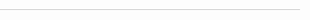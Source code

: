 <div class="mdx-parallax" data-mdx-component="parallax">
  <section class="mdx-parallax__group" data-md-color-scheme="slate">
    <!-- Background Layers for Parallax -->
    <!-- 4.png - Fundal (cel mai departe, mare) -->
    <div class="mdx-parallax__layer" style="--md-parallax-depth: 8;--md-image-position: 70%; height: 350vh; top: -20vh; z-index: 1;">
      <img src="assets/images/layers/4.png" alt="" class="mdx-parallax__image" style="width: 120vw; height: 130vh; object-fit: cover; top: 5vh; left: 50%; transform: translateX(-50%);">
    </div>

    <!-- 3.png - Statuie (plan mediu-departe, după birou) -->
    <div class="mdx-parallax__layer" style="--md-parallax-depth: 5;--md-image-position: 25%; height: 300vh; top: -10vh; z-index: 2;">
      <img src="assets/images/layers/3.png" alt="" class="mdx-parallax__image" style="width: 100vw; height: 110vh; object-fit: cover; top: 15vh; left: 12vw;">
    </div>

    <!-- 2.png - Birou + personaj (plan mediu-apropiat) -->
    <div class="mdx-parallax__layer" style="--md-parallax-depth: 3;--md-image-position: 20%; height: 300vh; top: -5vh; z-index: 3;">
      <img src="assets/images/layers/2.png" alt="" class="mdx-parallax__image" style="width: 95vw; height: 105vh; object-fit: cover; top: 13vh; left: 14vw;">
    </div>

    <!-- 1.png - Iarba (prim-plan, jos) -->
    <div class="mdx-parallax__layer" style="--md-parallax-depth: 1;--md-image-position: 30%; height: 300vh; top: -30vh; z-index: 4;">
      <img src="assets/images/layers/1.png" alt="" class="mdx-parallax__image" style="width: 100vw; height: calc(100vh + 15vw); object-fit: cover; object-position: center bottom; top: calc(45vh - 5vw); left: 0; transform: none;">
      <!-- Fade overlay directly on grass layer -->
      <div style="position: absolute; width: 100vw; height: 120vh; top: 80vh; left: 0; background: linear-gradient(to bottom, transparent 0%, transparent 20%, rgba(0,0,0,0.1) 35%, rgba(0,0,0,0.4) 50%, rgba(0,0,0,0.8) 60%, var(--md-default-bg-color) 65%, var(--md-default-bg-color) 100%); pointer-events: none; z-index: 1;"></div>
    </div>
    
    <!-- Top fade overlay - darkens the top when scrolling past it -->
    <div class="mdx-parallax__layer mdx-parallax__blend" style="height: 80vh; top: -30vh; background: linear-gradient(to bottom, var(--md-default-bg-color) 0%, rgba(0,0,0,0.8) 20%, rgba(0,0,0,0.4) 40%, rgba(0,0,0,0.2) 60%, rgba(0,0,0,0.1) 80%, transparent 100%); z-index: 7; border: none; outline: none; pointer-events: none;"></div>
    

    

    
    <!-- Hero Content -->
    <div class="mdx-hero" data-mdx-component="hero" style="padding-top: 80px; position: relative; z-index: 10;">
      <div class="mdx-hero__scrollwrap md-grid">
        <div class="mdx-hero__inner">
          <div class="mdx-hero__teaser md-typeset">
            <h1>Blogul care inspiră și documentează</h1>
            <p>Scriu despre tehnologie, programare și experiențele mele digitale într-un format elegant și accesibil – cu căutare avansată, personalizabil și optimizat pentru toate dispozitivele.</p>
            <a href="getting-started/" class="md-button">
              Începe explorarea
            </a>
            <a href="#everything-you-would-expect" class="md-button md-button--secondary">
              Află mai multe
            </a>
          </div>
          <div class="mdx-hero__more">
            <svg xmlns="http://www.w3.org/2000/svg" viewBox="0 0 24 24">
              <path d="M11 4h2v12l5.5-5.5 1.42 1.42L12 19.84l-7.92-7.92L5.5 10.5 11 16z"></path>
            </svg>
          </div>
        </div>
      </div>
    </div>
  </section>



  <section class="mdx-parallax__group" data-md-color-scheme="slate" data-md-color-primary="indigo">
    <div class="md-content md-grid" data-md-component="content">
      <div class="md-content__inner">
        <header class="md-typeset">
          <h1 id="everything-you-would-expect">
            Tot ce te-ai aștepta de la un blog modern
            <a href="#everything-you-would-expect" class="headerlink" title="Permanent link">¶</a>
          </h1>
        </header>
        
        <div class="mdx-expect">
          <ul class="mdx-expect__list">
            <li class="mdx-expect__item md-typeset">
              <div class="mdx-expect__icon">
                <svg xmlns="http://www.w3.org/2000/svg" viewBox="0 0 24 24">
                  <path d="M20.56 18H3.44C2.65 18 2 17.37 2 16.59V7.41C2 6.63 2.65 6 3.44 6h17.12c.79 0 1.44.63 1.44 1.41v9.18c0 .78-.65 1.41-1.44 1.41M6.81 15.19v-3.66l1.92 2.35 1.92-2.35v3.66h1.93V8.81h-1.93l-1.92 2.35-1.92-2.35H4.89v6.38zM19.69 12h-1.92V8.81h-1.92V12h-1.93l2.89 3.28z"></path>
                </svg>
              </div>
              <div class="mdx-expect__description">
                <h2>Conținut în Markdown</h2>
                <p>
                  Concentrează-te pe conținut și creează articole profesionale în minute. Nu e nevoie să știi HTML, CSS sau JavaScript – lasă tehnologia să lucreze pentru tine.
                </p>
              </div>
            </li>
            
            <li class="mdx-expect__item md-typeset">
              <div class="mdx-expect__icon">
                <svg xmlns="http://www.w3.org/2000/svg" viewBox="0 0 24 24">
                  <path d="M3 6h18V4H3c-1.1 0-2 .9-2 2v12c0 1.1.9 2 2 2h4v-2H3zm10 6H9v1.78c-.61.55-1 1.33-1 2.22s.39 1.67 1 2.22V20h4v-1.78c.61-.55 1-1.34 1-2.22s-.39-1.67-1-2.22zm-2 5.5c-.83 0-1.5-.67-1.5-1.5s.67-1.5 1.5-1.5 1.5.67 1.5 1.5-.67 1.5-1.5 1.5M22 8h-6c-.5 0-1 .5-1 1v10c0 .5.5 1 1 1h6c.5 0 1-.5 1-1V9c0-.5-.5-1-1-1m-1 10h-4v-8h4z"></path>
                </svg>
              </div>
              <div class="mdx-expect__description">
                <h2>Responsiv pe toate dispozitivele</h2>
                <p>
                  Design-ul se adaptează perfect indiferent de dispozitiv – desktop, tabletă sau telefon. Experiența de lectură rămâne excelentă pe orice ecran.
                </p>
              </div>
            </li>
            
            <li class="mdx-expect__item md-typeset">
              <div class="mdx-expect__icon">
                <svg xmlns="http://www.w3.org/2000/svg" viewBox="0 0 24 24">
                  <path d="M17 8h3v12h1v1h-4v-1h1v-3h-4l-1.5 3H14v1h-4v-1h1zm1 1-3.5 7H18zM5 3h5c1.11 0 2 .89 2 2v11H9v-5H6v5H3V5c0-1.11.89-2 2-2m1 2v4h3V5z"></path>
                </svg>
              </div>
              <div class="mdx-expect__description">
                <h2>Personalizabil</h2>
                <p>
                  Schimbă culorile, fonturile, limba și iconițele cu doar câteva linii de configurare. Blogul poate fi ușor extins și personalizat după preferințe.
                </p>
              </div>
            </li>
            
            <li class="mdx-expect__item md-typeset">
              <div class="mdx-expect__icon">
                <svg xmlns="http://www.w3.org/2000/svg" viewBox="0 0 24 24">
                  <path d="M4 10a1 1 0 0 1-1-1 1 1 0 0 1 1-1h8a2 2 0 0 0 2-2 2 2 0 0 0-2-2c-.55 0-1.05.22-1.41.59a.973.973 0 0 1-1.42 0c-.39-.39-.39-1.03 0-1.42C9.9 2.45 10.9 2 12 2a4 4 0 0 1 4 4 4 4 0 0 1-4 4zm15 2a1 1 0 0 0 1-1 1 1 0 0 0-1-1c-.28 0-.53.11-.71.29a.996.996 0 0 1-1.41 0c-.38-.39-.38-1.02 0-1.41C17.42 8.34 18.17 8 19 8a3 3 0 0 1 3 3 3 3 0 0 1-3 3H5a1 1 0 0 1-1-1 1 1 0 0 1 1-1zm-1 6H4a1 1 0 0 1-1-1 1 1 0 0 1 1-1h14a3 3 0 0 1 3 3 3 3 0 0 1-3 3c-.83 0-1.58-.34-2.12-.88-.38-.39-.38-1.02 0-1.41a.996.996 0 0 1 1.41 0c.18.18.43.29.71.29a1 1 0 0 0 1-1 1 1 0 0 0-1-1"></path>
                </svg>
              </div>
              <div class="mdx-expect__description">
                <h2>Rapid și ușor</h2>
                <p>
                  Nu lăsa cititorii să aștepte – folosește una dintre cele mai rapide teme disponibile cu performanțe excelente și SEO optimizat.
                </p>
              </div>
            </li>
            
            <li class="mdx-expect__item md-typeset">
              <div class="mdx-expect__icon">
                <svg xmlns="http://www.w3.org/2000/svg" viewBox="0 0 24 24">
                  <path d="M14 2H6a2 2 0 0 0-2 2v16a2 2 0 0 0 2 2h7c-.41-.25-.8-.56-1.14-.9-.33-.33-.61-.7-.86-1.1H6V4h7v5h5v1.18c.71.16 1.39.43 2 .82V8zm6.31 16.9c1.33-2.11.69-4.9-1.4-6.22-2.11-1.33-4.91-.68-6.22 1.4-1.34 2.11-.69 4.89 1.4 6.22 1.46.93 3.32.93 4.79.02L22 23.39 23.39 22zm-3.81.1a2.5 2.5 0 0 1-2.5-2.5 2.5 2.5 0 0 1 2.5-2.5 2.5 2.5 0 0 1 2.5 2.5 2.5 2.5 0 0 1-2.5 2.5"></path>
                </svg>
              </div>
              <div class="mdx-expect__description">
                <h2>Căutare integrată</h2>
                <p>
                  Găsește instant orice conținut cu sistemul de căutare rapid și personalizabil care funcționează complet în browser, fără costuri suplimentare.
                </p>
              </div>
            </li>
            
            <li class="mdx-expect__item md-typeset">
              <div class="mdx-expect__icon">
                <svg xmlns="http://www.w3.org/2000/svg" viewBox="0 0 24 24">
                  <path d="M7.75 11c-.69 0-1.25.56-1.25 1.25v1.5a1.25 1.25 0 102.5 0v-1.5C9 11.56 8.44 11 7.75 11zm1.27 4.5a.469.469 0 01.48-.5h5a.47.47 0 01.48.5c-.116 1.316-.759 2.5-2.98 2.5s-2.864-1.184-2.98-2.5zm7.23-4.5c-.69 0-1.25.56-1.25 1.25v1.5a1.25 1.25 0 102.5 0v-1.5c0-.69-.56-1.25-1.25-1.25z"></path>
                  <path fill-rule="evenodd" d="M21.255 3.82a1.725 1.725 0 00-2.141-1.195c-.557.16-1.406.44-2.264.866-.78.386-1.647.93-2.293 1.677A18.442 18.442 0 0012 5c-.93 0-1.784.059-2.569.17-.645-.74-1.505-1.28-2.28-1.664a13.876 13.876 0 00-2.265-.866 1.725 1.725 0 00-2.141 1.196 23.645 23.645 0 00-.69 3.292c-.125.97-.191 2.07-.066 3.112C1.254 11.882 1 13.734 1 15.527 1 19.915 3.13 23 12 23c8.87 0 11-3.053 11-7.473 0-1.794-.255-3.647-.99-5.29.127-1.046.06-2.15-.066-3.125a23.652 23.652 0 00-.689-3.292zM20.5 14c.5 3.5-1.5 6.5-8.5 6.5s-9-3-8.5-6.5c.583-4 3-6 8.5-6s7.928 2 8.5 6z"></path>
                </svg>
              </div>
              <div class="mdx-expect__description">
                <h2>Open Source</h2>
                <p>
                  Alătură-te unei comunități mature și active, construită cu tehnologii open source de ultimă generație și licențiat sub MIT.
                </p>
              </div>
            </li>
          </ul>
        </div>
      </div>
    </div>
  </section>
</div>

